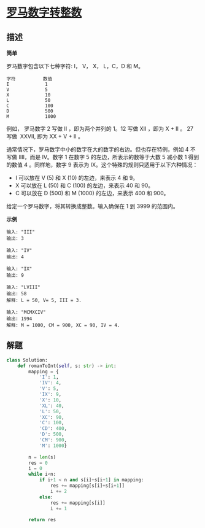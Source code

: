 # [罗马数字转整数](https://leetcode-cn.com/problems/roman-to-integer/)

## 描述  
**简单**  

罗马数字包含以下七种字符: I， V， X， L，C，D 和 M。

    字符          数值
    I             1
    V             5
    X             10
    L             50
    C             100
    D             500
    M             1000
例如， 罗马数字 2 写做 II ，即为两个并列的 1。12 写做 XII ，即为 X + II 。 27 写做  XXVII, 即为 XX + V + II 。

通常情况下，罗马数字中小的数字在大的数字的右边。但也存在特例，例如 4 不写做 IIII，而是 IV。数字 1 在数字 5 的左边，所表示的数等于大数 5 减小数 1 得到的数值 4 。同样地，数字 9 表示为 IX。这个特殊的规则只适用于以下六种情况：

- I 可以放在 V (5) 和 X (10) 的左边，来表示 4 和 9。
- X 可以放在 L (50) 和 C (100) 的左边，来表示 40 和 90。 
- C 可以放在 D (500) 和 M (1000) 的左边，来表示 400 和 900。

给定一个罗马数字，将其转换成整数。输入确保在 1 到 3999 的范围内。

**示例**

    输入: "III"
    输出: 3
    
    输入: "IV"
    输出: 4
    
    输入: "IX"
    输出: 9
    
    输入: "LVIII"
    输出: 58
    解释: L = 50, V= 5, III = 3.
    
    输入: "MCMXCIV"
    输出: 1994
    解释: M = 1000, CM = 900, XC = 90, IV = 4.

## 解题 

```python
class Solution:
    def romanToInt(self, s: str) -> int:
        mapping = {
            'I': 1, 
            'IV': 4, 
            'V': 5, 
            'IX': 9, 
            'X': 10, 
            'XL': 40, 
            'L': 50, 
            'XC': 90, 
            'C': 100, 
            'CD': 400, 
            'D': 500, 
            'CM': 900, 
            'M': 1000}
            
        n = len(s)
        res = 0
        i = 0
        while i<n:
            if i+1 < n and s[i]+s[i+1] in mapping:
                res += mapping[s[i]+s[i+1]]
                i += 2
            else:
                res += mapping[s[i]]
                i += 1
        
        return res
```

